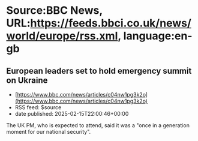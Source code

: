 # Source:BBC News, URL:https://feeds.bbci.co.uk/news/world/europe/rss.xml, language:en-gb

## European leaders set to hold emergency summit on Ukraine
 - [https://www.bbc.com/news/articles/c04nw1pg3k2o](https://www.bbc.com/news/articles/c04nw1pg3k2o)
 - RSS feed: $source
 - date published: 2025-02-15T22:00:46+00:00

The UK PM, who is expected to attend, said it was a "once in a generation moment for our national security".

